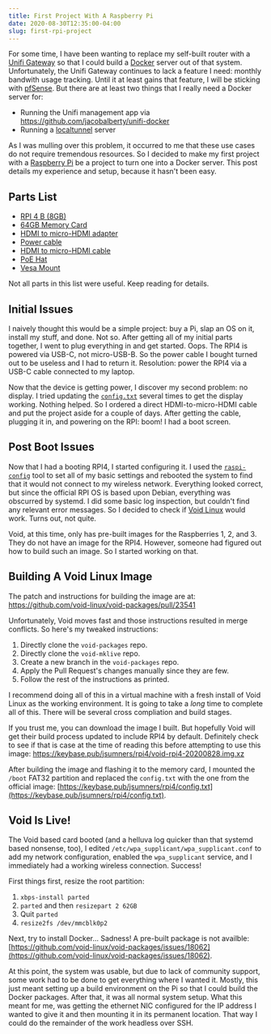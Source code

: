 ```yaml
---
title: First Project With A Raspberry Pi
date: 2020-08-30T12:35:00-04:00
slug: first-rpi-project
---
```


For some time, I have been wanting to replace my self-built router with a
[Unifi Gateway][usgw] so that I could build a [Docker][docker] server out of
that system. Unfortunately, the Unifi Gateway continues to lack a feature I
need: monthly bandwith usage tracking. Until it at least gains that feature,
I will be sticking with [pfSense][pfsense]. But there are at least two things
that I really need a Docker server for:

* Running the Unifi management app via https://github.com/jacobalberty/unifi-docker
* Running a [localtunnel][localtunnel] server

As I was mulling over this problem, it occurred to me that these use cases
do not require tremendous resources. So I decided to make my first project
with a [Raspberry Pi][rpi] be a project to turn one into a Docker server.
This post details my experience and setup, because it hasn't been easy.

## Parts List

* [RPI 4 B (8GB)](https://web.archive.org/web/20200828214703/https://www.microcenter.com/product/622539/4_Model_B_-_8GB_DDR4)
* [64GB Memory Card](https://web.archive.org/web/20200828214836/https://www.microcenter.com/product/615250/64GB_Canvas_Select_Plus_MicroSDHC_Class_10-_UHS-1_Flash_Memory_Card_w-_Adapter)
* [HDMI to micro-HDMI adapter](https://web.archive.org/web/20200828215016/https://www.microcenter.com/product/608458/6_in_34AWG_High_Speed_HDMI_Cable_With_Ethernet_Port_Saver)
* [Power cable](https://web.archive.org/web/20181004095419/http://www.microcenter.com/product/461761/micro_usb_wall_charger)
* [HDMI to micro-HDMI cable](https://web.archive.org/web/20200828215631/https://www.microcenter.com/product/608177/Micro-HDMI_to_Standard_HDMI_(A-M),_1m_cable)
* [PoE Hat](https://web.archive.org/web/20200828215917/https://www.amazon.com/gp/product/B07XB5PR9J)
* [Vesa Mount](https://web.archive.org/web/20200828220019/https://www.amazon.com/gp/product/B079J5SFYS)

Not all parts in this list were useful. Keep reading for details.

## Initial Issues

I naively thought this would be a simple project: buy a Pi, slap an OS on it,
install my stuff, and done. Not so. After getting all of my initial parts
together, I went to plug everything in and get started. Oops. The RPI4 is
powered via USB-C, not micro-USB-B. So the power cable I bought turned out
to be useless and I had to return it. Resolution: power the RPI4 via a USB-C
cable connected to my laptop.

Now that the device is getting power, I discover my second problem: no display.
I tried updating the [`config.txt`](configtxt) several times to get the display
working. Nothing helped. So I ordered a direct HDMI-to-micro-HDMI cable and
put the project aside for a couple of days. After getting the cable, plugging
it in, and powering on the RPI: boom! I had a boot screen.

## Post Boot Issues

Now that I had a booting RPI4, I started configuring it. I used the
[`raspi-config`][raspi-config] tool to set all of my basic settings and rebooted
the system to find that it would not connect to my wireless network. Everything
looked correct, but since the official RPI OS is based upon Debian, everything
was obscurred by systemd. I did some basic log inspection, but couldn't find
any relevant error messages. So I decided to check if [Void Linux][void] would
work. Turns out, not quite.

Void, at this time, only has pre-built images for the Raspberries 1, 2, and 3.
They do not have an image for the RPI4. However, someone had figured out how
to build such an image. So I started working on that.

## Building A Void Linux Image

The patch and instructions for building the image are at:
https://github.com/void-linux/void-packages/pull/23541

Unfortunately, Void moves fast and those instructions resulted in merge
conflicts. So here's my tweaked instructions:

1. Directly clone the `void-packages` repo.
2. Directly clone the `void-mklive` repo.
3. Create a new branch in the `void-packages` repo.
4. Apply the Pull Request's changes manually since they are few.
5. Follow the rest of the instructions as printed.

I recommend doing all of this in a virtual machine with a fresh install
of Void Linux as the working environment. It is going to take a _long_ time
to complete all of this. There will be several cross compliation and build
stages.

<aside>
  If you trust me, you can download the image I built. But hopefully Void
  will get their build process updated to include RPI4 by default. Definitely
  check to see if that is case at the time of reading this before attempting
  to use this image:
  <a href="https://keybase.pub/jsumners/rpi4/void-rpi4-20200828.img.xz">
    https://keybase.pub/jsumners/rpi4/void-rpi4-20200828.img.xz
  </a>
</aside>

After building the image and flashing it to the memory card, I mounted the
`/boot` FAT32 partition and replaced the `config.txt` with the one from the
official image:
[https://keybase.pub/jsumners/rpi4/config.txt](https://keybase.pub/jsumners/rpi4/config.txt).

## Void Is Live!

The Void based card booted (and a helluva log quicker than that systemd based
nonsense, too), I edited `/etc/wpa_supplicant/wpa_supplicant.conf` to add my
network configuration, enabled the `wpa_supplicant` service, and I immediately
had a working wireless connection. Success!

First things first, resize the root partition:

1. `xbps-install parted`
2. `parted` and then `resizepart 2 62GB`
3. Quit `parted`
4. `resize2fs /dev/mmcblk0p2`

Next, try to install Docker... Sadness! A pre-built package is not availble:
[https://github.com/void-linux/void-packages/issues/18062](https://github.com/void-linux/void-packages/issues/18062).

At this point, the system was usable, but due to lack of community support, some
work had to be done to get everything where I wanted it. Mostly, this just meant
setting up a build environment on the Pi so that I could build the Docker
packages. After that, it was all normal system setup. What this meant for me,
was getting the ethernet NIC configured for the IP address I wanted to give it
and then mounting it in its permanent location. That way I could do the
remainder of the work headless over SSH.

[usgw]: https://web.archive.org/web/20200627121804/https://www.ui.com/unifi-routing/unifi-security-gateway-pro-4/
[docker]: https://en.wikipedia.org/wiki/Docker_(software)
[pfsense]: https://en.wikipedia.org/wiki/PfSense
[localtunnel]: https://github.com/localtunnel/localtunnel
[rpi]: https://en.wikipedia.org/wiki/Raspberry_Pi
[configtxt]: https://web.archive.org/web/20200808043054/https://www.raspberrypi.org/documentation/configuration/config-txt/README.md
[raspi-config]: https://web.archive.org/web/2/https://www.raspberrypi.org/documentation/configuration/raspi-config.md
[void]: https://voidlinux.org/
